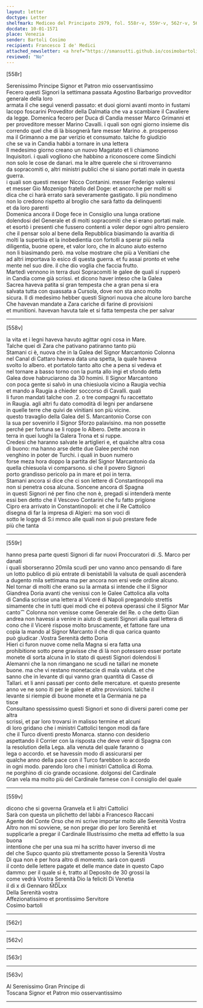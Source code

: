 ```yaml
---
layout: letter
doctype: Letter
shelfmark: Mediceo del Principato 2979, fol. 558r-v, 559r-v, 562r-v, 563r-v
docdate: 10-01-1571
place: Venezia
sender: Bartoli Cosimo
recipient: Francesco I de' Medici
attached_newsletter: <a href="https://smansutti.github.io/cosimobartoli/texts/3080_220/">3080_220</a>
reviewed: "No"
---
```


[558r]  
  
  
Serenissimo Principe Signor et Patron mio osservantissimo  
Fecero questi Signori la settimana passata Agostino Barbarigo provveditor generale della loro  
armata il che seguì venerdì passato: et duoi giorni avanti monto in fustami  
Iacopo foscarini Proveditor della Dalmatia che va a scambiare il Cavaliere  
da legge. Domenica fecero per Duca di Candia messer Marco Grimanni et  
per proveditore messer Marino Cavalli. i quali son ogni giorno insieme dis  
correndo quel che di là bisognerà fare messer Marino .è. prosperoso  
ma il Grimanno a me par verizio et consumato. talche fo giudizio  
che se va in Candia habbi a tornare in una lettera  
Il medesimo giorno creano un nuovo Magatato et li chiamono  
Inquisitori. i quali vogliono che habbino a riconoscere come Sindichi  
non solo le cose de danari. ma le altre querele che si ritroverranno  
da sopracomiti o, altri ministri publici che si siano portati male in questa guerra.  
i quali son questi messer Nicco Contanini. messer Federigo valeresi  
et messer Gio Mozenigo fratello del Doge: et ancorche per molti si  
dica che ci harà errato sarà severamente gastigato. li più nondimeno  
non lo credono rispetto al broglio che sarà fatto da delinquenti  
et da loro parenti  
Domenica ancora il Doge fece in Consiglio una lunga oratione  
dolendosi del Generale et di molti sopracomiti che si erano portati male.  
et esortò i presenti che fussero contenti a voler depor ogni altro pensiero  
che il pensar solo al bene della Repubblica biasimando la avaritia di  
molti la superbia et la inobedientia con fortolli a sperar più nella  
diligentia, buone opere, et valor loro, che in alcuno aiuto esterno  
non li biasimando però. ma volse mostrare che più a Venitiani che  
ad altri importava lo esico di questa guerra. et fu assai pronto et vehe  
mente nel suo dire. il che dio voglia che faccia frutto.  
Martedì vennono in terra duoi Sopracomiti le galee de quali si rupperò  
in Candia come già scrissi. et dicono haver inteso che la Galea  
Sacrea haveva patita si gran tempesta che a gran pena si era  
salvata tutta con quassata a Cursola, dove non sta anco molto  
sicura. Il di medesimo hebber questi Signori nuova che alcune loro barche  
Che havevan mandate a Zara cariche di farine di provisioni  
et munitioni. havevan havuta tale et si fatta tempesta che per salvar  
  
---  

[558v]  
  
  
la vita et i legni haveva havuto agittar ogni cosa in Mare.  
Talche quei di Zara che pativano patiranno tanto più  
Stamani ci è, nuova che in la Galea del Signor Marcantonio Colonna  
nel Canal di Cattaro haveva data una spetta, la quale haveva  
svolto lo albero. et portatolo tanto alto che a pena si vedeva et  
nel tornare a basso torno con la punta allo ingi et sfondo detta  
Galea dove habruciarono da 30 homini. Il Signor Marcantono  
con poca gente si salvò in una chiesiuola vicino a Raugia vechia  
et mando a Raugia a chieder soccorso di Cavalli. quali  
li furon mandati talche con .2. o tre compagni fu raccettato  
in Raugia. agli altri fu dato comodità di legni per andarsene  
in quelle terre che quivi de vinitiani son più vicine.  
questo travaglio della Galea del S. Marcantonio Corse con  
la sua per sovenirlo il Signor Sforzo palavisino. ma non possette  
perché per fortuna se li roppe lo Albero. Dette ancora in  
terra in quei luoghi la Galera Trona et si ruppe.  
Credesi che haranno salvate le artiglieri e, et qualche altra cosa  
di buono: ma hanno arse dette due Galee perché non  
venghino in poter de Turchi. i quali in buon numero  
forse meza hora doppo la partita del Signor Marcantonio da  
quella chiesuola vi comparsono. sì che il povero Signori  
porto grandisso pericolo pa in mare et poi in terra.  
Stamani ancora si dice che ci son lettere di Constantinopoli ma  
non si penetra cosa alcuna. Soncene ancora di Spagna  
in questi Signori né per fino che non è, pregadi si intenderà mente  
essi ben detto che il Vescovo Contarini che fu fatto prigione  
Cipro era arrivato in Constantinopoli: et che il Re Cattolico  
disegna di far la impresa di Algieri: ma son voci di  
sotto le logge di S:i mmco alle quali non si può prestare fede  
più che tanta  
  
---  

[559r]  
  
  
hanno presa parte questi Signori di far nuovi Proccuratori di .S. Marco per danati  
i quali sborseranno 20mila scudi per uno vanno anco pensando di fare  
un lotto publico di più entrate di benistabili la valsuta de quali ascenderà  
a dugento mila settimana ma per ancora non ersi vede ordine alcuno.  
Nel tornar di molti che erano su la armata si intende che il Signor  
Giandrea Doria avanti che venissi con le Galee Cattolica alla volta  
di Candia scrisse una lettera al Viceré di Napoli pregandolo strettis  
simamente che in tutti quei modi che ei poteva operassi che il Signor Mar  
canto⁀ Colonna non venisse come Generale del Re. o che detto Gian  
andrea non havessi a venire in aiuto di questi Signori alla qual lettera di  
cono che il Viceré rispose molto bruscamente, et fattone fare una  
copia la mando al Signor Marcanto il che di qua carica quanto  
può giudicar .Vostra Serenità detto Doria  
Hieri ci furon nuove come nella Magna si era fatta una  
prohibitione sotto pene gravisse che di là non potessero esser portate  
monete di sorta alcuna in lo stato di questi Signori dolendosi li  
Alemanni che la non rimangano ne scudi ne tallari ne monete  
buone. ma che vi restano monetaccie di mala valuta. et che  
sanno che in levante di qui vanno gran quantità di Casse di  
Tallari. et li anni passati per conto delle mercature. et questo presente  
anno ve ne sono iti per le galee et altre provvisioni. talche il  
levante si riempie di buone monete et la Germania ne pa  
tisce  
Consultano spessissimo questi Signori et sono di diversi pareri come per altra  
scrissi, et par loro trovarsi in malisso termine et alcuni  
di loro gridano che i ministri Cattolici tengon modi da fare  
che il Turco diventi presto Monarca. stanno con desiderio  
aspettando il Corrier con la risposta che deve venir di Spagna con  
la resolution della Lega. alla venuta del quale faranno o  
lega o accordo. et se havessin modo di assicurarsi per  
qualche anno della pace con il Turco farebbon lo accordo  
in ogni modo. parendo loro che i ministri Cattolica di Roma.  
ne porghino di cio grande occasione. dolgonsi del Cardinale  
Gran vela ma molto più del Cardinale farnese con il consiglio del quale  
  
---  

[559v]  
  
  
dicono che si governa Granvela et li altri Cattolici  
Sarà con questa un plichetto del labbi a Francesco Raccani  
Agente del Conte Orso che mi scrive importar molto alle Serenità Vostra  
Altro non mi sovviene, se non pregar dio per loro Serenità et  
supplicarle a pregar il Cardinale Illustrissimo che metta ad effetto la sua buona  
intentione che per una sua mi ha scritto haver inverso di me  
del che Supco quanto più strettamente posso la Serenità Vostra  
Di qua non è per hora altro di momento. sarà con questi  
il conto delle lettere pagate et delle mance date in questo Capo  
dammo: per il quale si è, tratto al Deposito de 30 grossi la  
come vedrà Vostra Serenità Dio la feliciti Di Venetia  
il di x di Gennaro M̅D̅L̅xx  
Della Serenità vostra  
Affezionatissimo et prontissimo Servitore  
Cosimo bartoli  
  
---  

[562r]  
  
  
  
---  

[562v]  
  
  
  
---  

[563r]  
  
  
  
---  

[563v]  
  
  
Al Serenissimo Gran Principe di  
Toscana Signor et Patron mio osservantissimo  
  
---  

